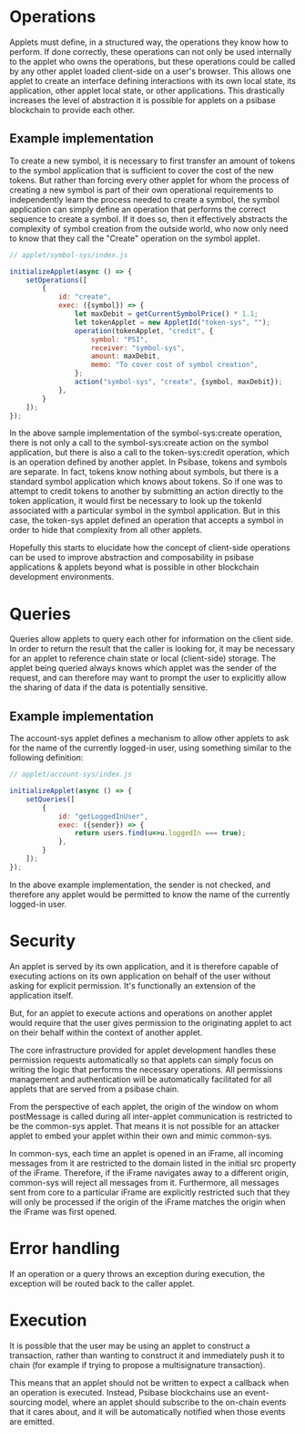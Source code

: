 # Operations

Applets must define, in a structured way, the operations they know how to perform. If done correctly, these operations can not only be used internally to the applet who owns the operations, but these operations could be called by any other applet loaded client-side on a user's browser. This allows one applet to create an interface defining interactions with its own local state, its application, other applet local state, or other applications. This drastically increases the level of abstraction it is possible for applets on a psibase blockchain to provide each other.

## Example implementation

To create a new symbol, it is necessary to first transfer an amount of tokens to the symbol application that is sufficient to cover the cost of the new tokens. But rather than forcing every other applet for whom the process of creating a new symbol is part of their own operational requirements to independently learn the process needed to create a symbol, the symbol application can simply define an operation that performs the correct sequence to create a symbol. If it does so, then it effectively abstracts the complexity of symbol creation from the outside world, who now only need to know that they call the "Create" operation on the symbol applet.

```javascript
// applet/symbol-sys/index.js

initializeApplet(async () => {
    setOperations([
        {
            id: "create",
            exec: ({symbol}) => {
                let maxDebit = getCurrentSymbolPrice() * 1.1;
                let tokenApplet = new AppletId("token-sys", "");
                operation(tokenApplet, "credit", {
                    symbol: "PSI",
                    receiver: "symbol-sys",
                    amount: maxDebit,
                    memo: "To cover cost of symbol creation",
                };
                action("symbol-sys", "create", {symbol, maxDebit});
            },
        }
    ]);
});
```

In the above sample implementation of the symbol-sys:create operation, there is not only a call to the symbol-sys:create action on the symbol application, but there is also a call to the token-sys:credit operation, which is an operation defined by another applet. In Psibase, tokens and symbols are separate. In fact, tokens know nothing about symbols, but there is a standard symbol application which knows about tokens. So if one was to attempt to credit tokens to another by submitting an action directly to the token application, it would first be necessary to look up the tokenId associated with a particular symbol in the symbol application. But in this case, the token-sys applet defined an operation that accepts a symbol in order to hide that complexity from all other applets.

Hopefully this starts to elucidate how the concept of client-side operations can be used to improve abstraction and composability in psibase applications & applets beyond what is possible in other blockchain development environments.

# Queries

Queries allow applets to query each other for information on the client side. In order to return the result that the caller is looking for, it may be necessary for an applet to reference chain state or local (client-side) storage. The applet being queried always knows which applet was the sender of the request, and can therefore may want to prompt the user to explicitly allow the sharing of data if the data is potentially sensitive.

## Example implementation

The account-sys applet defines a mechanism to allow other applets to ask for the name of the currently logged-in user, using something similar to the following definition:

```javascript
// applet/account-sys/index.js

initializeApplet(async () => {
    setQueries([
        {
            id: "getLoggedInUser",
            exec: ({sender}) => {
                return users.find(u=>u.loggedIn === true);
            },
        }
    ]);
});
```

In the above example implementation, the sender is not checked, and therefore any applet would be permitted to know the name of the currently logged-in user.

# Security

An applet is served by its own application, and it is therefore capable of executing actions on its own application on behalf of the user without asking for explicit permission. It's functionally an extension of the application itself.

But, for an applet to execute actions and operations on another applet would require that the user gives permission to the originating applet to act on their behalf within the context of another applet.

The core infrastructure provided for applet development handles these permission requests automatically so that applets can simply focus on writing the logic that performs the necessary operations. All permissions management and authentication will be automatically facilitated for all applets that are served from a psibase chain.

From the perspective of each applet, the origin of the window on whom postMessage is called during all inter-applet communication is restricted to be the common-sys applet. That means it is not possible for an attacker applet to embed your applet within their own and mimic common-sys.

In common-sys, each time an applet is opened in an iFrame, all incoming messages from it are restricted to the domain listed in the initial src property of the iFrame. Therefore, if the iFrame navigates away to a different origin, common-sys will reject all messages from it. Furthermore, all messages sent from core to a particular iFrame are explicitly restricted such that they will only be processed if the origin of the iFrame matches the origin when the iFrame was first opened. 

# Error handling

If an operation or a query throws an exception during execution, the exception will be routed back to the caller applet. 

# Execution

It is possible that the user may be using an applet to construct a transaction, rather than wanting to construct it and immediately push it to chain (for example if trying to propose a multisignature transaction).

This means that an applet should not be written to expect a callback when an operation is executed. Instead, Psibase blockchains use an event-sourcing model, where an applet should subscribe to the on-chain events that it cares about, and it will be automatically notified when those events are emitted. 
